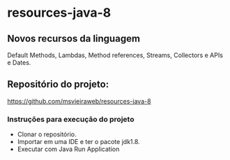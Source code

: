 # resources-java-8

## Novos recursos da linguagem
Default Methods, Lambdas, Method references, Streams, Collectors e APIs e Dates.

## Repositório do projeto:
https://github.com/msvieiraweb/resources-java-8

### Instruções para execução do projeto
- Clonar o repositório.
- Importar em uma IDE e ter o pacote jdk1.8.
- Executar com Java Run Application
